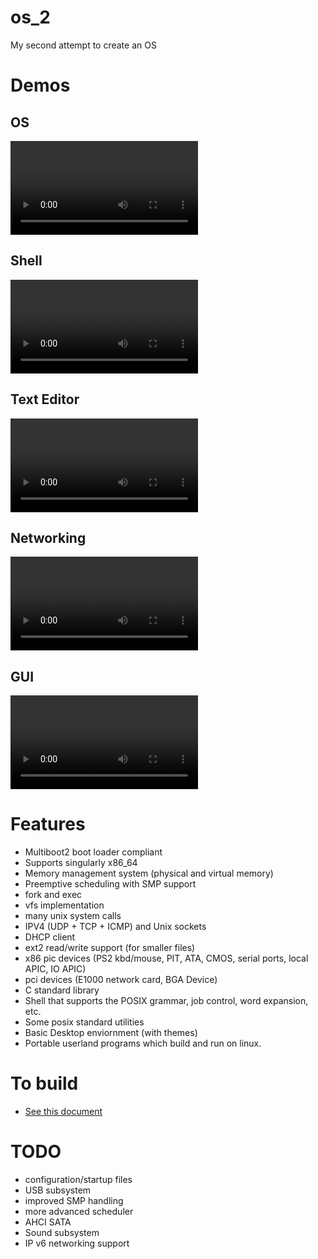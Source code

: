 # os_2

My second attempt to create an OS

# Demos

## OS
![OS Demo](https://user-images.githubusercontent.com/18405484/129427161-d5514538-4a11-4564-96a0-b515ab37c5d6.mp4)

## Shell
![Shell Demo](https://user-images.githubusercontent.com/18405484/129427291-3422c899-cbf2-4e16-9e71-5dd8b72d24fb.mp4)

## Text Editor
![Text Editor Demo](https://user-images.githubusercontent.com/18405484/129427374-c575427e-9653-4a40-90e0-656aae2ba64c.mp4)

## Networking
![Networking Demo](https://user-images.githubusercontent.com/18405484/129427245-08812ca8-698b-4eda-9436-8149e88764e2.mp4)

## GUI
![GUI Demo](https://user-images.githubusercontent.com/18405484/129427196-777ef90a-c22a-4e2c-a5b9-eff8dfaf5365.mp4)

# Features

-   Multiboot2 boot loader compliant
-   Supports singularly x86_64
-   Memory management system (physical and virtual memory)
-   Preemptive scheduling with SMP support
-   fork and exec
-   vfs implementation
-   many unix system calls
-   IPV4 (UDP + TCP + ICMP) and Unix sockets
-   DHCP client
-   ext2 read/write support (for smaller files)
-   x86 pic devices (PS2 kbd/mouse, PIT, ATA, CMOS, serial ports, local APIC, IO APIC)
-   pci devices (E1000 network card, BGA Device)
-   C standard library
-   Shell that supports the POSIX grammar, job control, word expansion, etc.
-   Some posix standard utilities
-   Basic Desktop enviornment (with themes)
-   Portable userland programs which build and run on linux.

# To build

-   [See this document](docs/build.md)

# TODO

-   configuration/startup files
-   USB subsystem
-   improved SMP handling
-   more advanced scheduler
-   AHCI SATA
-   Sound subsystem
-   IP v6 networking support

